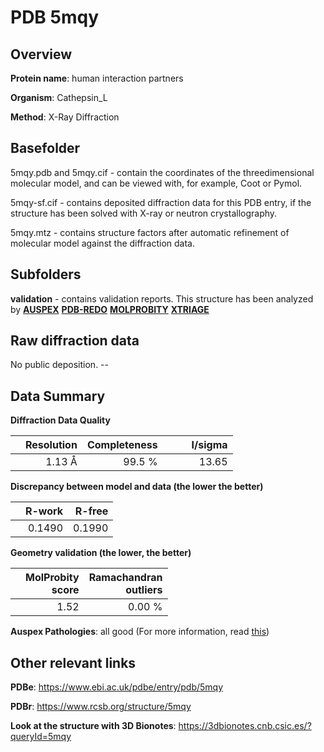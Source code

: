# PDB 5mqy

## Overview

**Protein name**: human interaction partners

**Organism**: Cathepsin_L

**Method**: X-Ray Diffraction

## Basefolder

5mqy.pdb and 5mqy.cif - contain the coordinates of the threedimensional molecular model, and can be viewed with, for example, Coot or Pymol.

5mqy-sf.cif - contains deposited diffraction data for this PDB entry, if the structure has been solved with X-ray or neutron crystallography.

5mqy.mtz - contains structure factors after automatic refinement of molecular model against the diffraction data.

## Subfolders





**validation** - contains validation reports. This structure has been analyzed by [**AUSPEX**](https://github.com/thorn-lab/coronavirus_structural_task_force/tree/master/pdb/human_interaction_partners/Cathepsin_L/5mqy/validation/auspex) [**PDB-REDO**](https://github.com/thorn-lab/coronavirus_structural_task_force/tree/master/pdb/human_interaction_partners/Cathepsin_L/5mqy/validation/pdb-redo) [**MOLPROBITY**](https://github.com/thorn-lab/coronavirus_structural_task_force/tree/master/pdb/human_interaction_partners/Cathepsin_L/5mqy/validation/molprobity) [**XTRIAGE**](https://github.com/thorn-lab/coronavirus_structural_task_force/blob/master/pdb/human_interaction_partners/Cathepsin_L/5mqy/validation/Xtriage_output.log) 

## Raw diffraction data

No public deposition. --<br> 

## Data Summary
**Diffraction Data Quality**

|   | Resolution | Completeness| I/sigma |
|---|-------------:|----------------:|--------------:|
|   |1.13 Å|99.5  %|<img width=50/>13.65|

**Discrepancy between model and data (the lower the better)**

|   | **R-work**| **R-free**   
|---|-------------:|----------------:|           
||  0.1490|  0.1990|

**Geometry validation (the lower, the better)**

|   |**MolProbity<br>score**| **Ramachandran<br>outliers** 
|---|-------------:|----------------:|
||  1.52|  0.00 %|

**Auspex Pathologies**: all good (For more information, read [this](https://github.com/thorn-lab/coronavirus_structural_task_force/blob/master/pdb/human_interaction_partners/Cathepsin_L/5mqy/validation/auspex/5mqy_auspex_comments.txt))

 



## Other relevant links 
**PDBe**:  https://www.ebi.ac.uk/pdbe/entry/pdb/5mqy
 
**PDBr**: https://www.rcsb.org/structure/5mqy 

**Look at the structure with 3D Bionotes**: https://3dbionotes.cnb.csic.es/?queryId=5mqy

